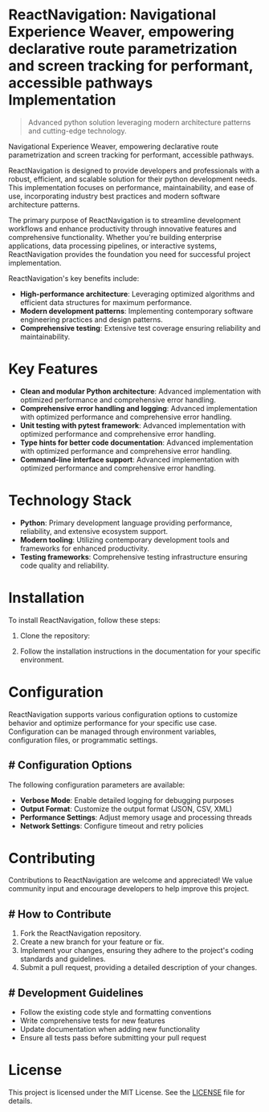 <!-- fallback_ReactNavigation_20250806225000_15981 -->

# ReactNavigation: Navigational Experience Weaver, empowering declarative route parametrization and screen tracking for performant, accessible pathways Implementation
> Advanced python solution leveraging modern architecture patterns and cutting-edge technology.

Navigational Experience Weaver, empowering declarative route parametrization and screen tracking for performant, accessible pathways.

ReactNavigation is designed to provide developers and professionals with a robust, efficient, and scalable solution for their python development needs. This implementation focuses on performance, maintainability, and ease of use, incorporating industry best practices and modern software architecture patterns.

The primary purpose of ReactNavigation is to streamline development workflows and enhance productivity through innovative features and comprehensive functionality. Whether you're building enterprise applications, data processing pipelines, or interactive systems, ReactNavigation provides the foundation you need for successful project implementation.

ReactNavigation's key benefits include:

* **High-performance architecture**: Leveraging optimized algorithms and efficient data structures for maximum performance.
* **Modern development patterns**: Implementing contemporary software engineering practices and design patterns.
* **Comprehensive testing**: Extensive test coverage ensuring reliability and maintainability.

# Key Features

* **Clean and modular Python architecture**: Advanced implementation with optimized performance and comprehensive error handling.
* **Comprehensive error handling and logging**: Advanced implementation with optimized performance and comprehensive error handling.
* **Unit testing with pytest framework**: Advanced implementation with optimized performance and comprehensive error handling.
* **Type hints for better code documentation**: Advanced implementation with optimized performance and comprehensive error handling.
* **Command-line interface support**: Advanced implementation with optimized performance and comprehensive error handling.

# Technology Stack

* **Python**: Primary development language providing performance, reliability, and extensive ecosystem support.
* **Modern tooling**: Utilizing contemporary development tools and frameworks for enhanced productivity.
* **Testing frameworks**: Comprehensive testing infrastructure ensuring code quality and reliability.

# Installation

To install ReactNavigation, follow these steps:

1. Clone the repository:


2. Follow the installation instructions in the documentation for your specific environment.

# Configuration

ReactNavigation supports various configuration options to customize behavior and optimize performance for your specific use case. Configuration can be managed through environment variables, configuration files, or programmatic settings.

## # Configuration Options

The following configuration parameters are available:

* **Verbose Mode**: Enable detailed logging for debugging purposes
* **Output Format**: Customize the output format (JSON, CSV, XML)
* **Performance Settings**: Adjust memory usage and processing threads
* **Network Settings**: Configure timeout and retry policies

# Contributing

Contributions to ReactNavigation are welcome and appreciated! We value community input and encourage developers to help improve this project.

## # How to Contribute

1. Fork the ReactNavigation repository.
2. Create a new branch for your feature or fix.
3. Implement your changes, ensuring they adhere to the project's coding standards and guidelines.
4. Submit a pull request, providing a detailed description of your changes.

## # Development Guidelines

* Follow the existing code style and formatting conventions
* Write comprehensive tests for new features
* Update documentation when adding new functionality
* Ensure all tests pass before submitting your pull request

# License

This project is licensed under the MIT License. See the [LICENSE](https://github.com/sandibrrm/ReactNavigation/blob/main/LICENSE) file for details.
